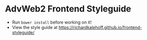 # AdvWeb2 Frontend Styleguide

* Run `bower install` before working on it!
* View the style guide at https://richardkalehoff.github.io/frontend-styleguide/
